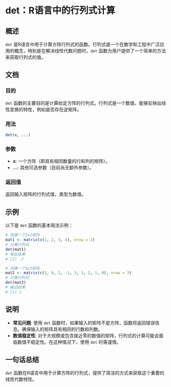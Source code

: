 <!--
Meta Description: # det：R语言中的行列式计算 ## 概述 `det` 是R语言中用于计算方阵行列式的函数。行列式是一个在数学和工程中广泛应用的概念，特别是在解决线性代数问题时，`det` 函数为用户提供了一个简单的方法来获取行列式的值。 ## 文档 ### 目的 `det` 函数的主要目的是计算给定方阵的行列式...
Meta Keywords: det, mat1, matrix, nrow, 计算行列式
-->

# det：R语言中的行列式计算

## 概述
`det` 是R语言中用于计算方阵行列式的函数。行列式是一个在数学和工程中广泛应用的概念，特别是在解决线性代数问题时，`det` 函数为用户提供了一个简单的方法来获取行列式的值。

## 文档
### 目的
`det` 函数的主要目的是计算给定方阵的行列式。行列式是一个数值，能够反映出线性变换的特性，例如是否存在逆矩阵。

### 用法
```R
det(x, ...)
```

### 参数
- **x**: 一个方阵（即具有相同数量的行和列的矩阵）。
- **...**: 其他可选参数（目前尚无额外参数）。

### 返回值
返回输入矩阵的行列式值，类型为数值。

## 示例
以下是 `det` 函数的基本用法示例：

```R
# 创建一个2x2矩阵
mat1 <- matrix(c(1, 2, 3, 4), nrow = 2)
# 计算行列式
det(mat1)
# 输出结果
# [1] -2

# 创建一个3x3矩阵
mat2 <- matrix(c(1, 0, 2, -1, 3, 1, 2, 1, 0), nrow = 3)
# 计算行列式
det(mat2)
# 输出结果
# [1] 1
```

## 说明
- **常见问题**: 使用 `det` 函数时，如果输入的矩阵不是方阵，函数将返回错误信息。确保输入的矩阵具有相同的行数和列数。
- **数值稳定性**: 对于大规模或包含接近零的数值的矩阵，行列式的计算可能会面临数值不稳定性。在这种情况下，使用 `det` 时需谨慎。

## 一句话总结
`det` 函数在R语言中用于计算方阵的行列式，提供了简洁的方式来获取这个重要的线性代数特性。